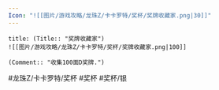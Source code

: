 ```yaml
---
Icon: "![[图片/游戏攻略/龙珠Z/卡卡罗特/奖杯/奖牌收藏家.png|30]]"
---
```

```ad-common-silver-trophy
title: (Title:: "奖牌收藏家")
![[图片/游戏攻略/龙珠Z/卡卡罗特/奖杯/奖牌收藏家.png|100]]

(Comment:: "收集100面D奖牌.")
```

#龙珠Z/卡卡罗特/奖杯 #奖杯 #奖杯/银
